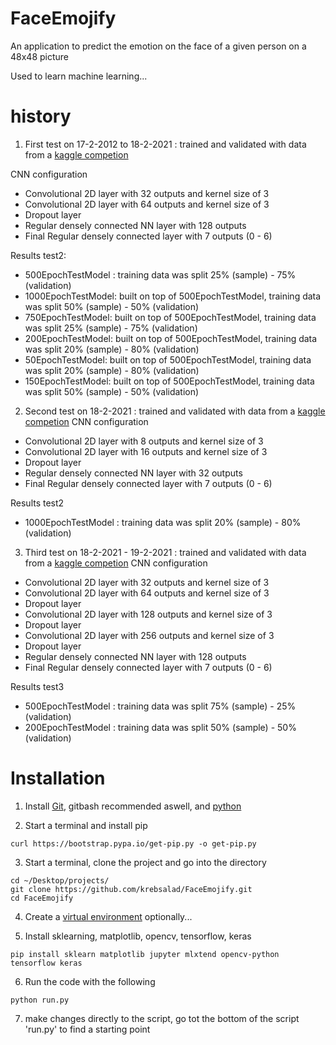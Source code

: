 # FaceEmojify
An application to predict the emotion on the face of a given person on a 48x48 picture

Used to learn machine learning...

# history
1. First test on 17-2-2012 to 18-2-2021 : trained and validated with data from a [kaggle competion](https://www.kaggle.com/c/challenges-in-representation-learning-facial-expression-recognition-challenge/rules)

CNN configuration
* Convolutional 2D layer with 32 outputs and kernel size of 3
* Convolutional 2D layer with 64 outputs and kernel size of 3
* Dropout layer
* Regular densely connected NN layer with 128 outputs
* Final Regular densely connected layer with 7 outputs (0 - 6)

Results test2:
* 500EpochTestModel : training data was split 25% (sample) - 75% (validation)
* 1000EpochTestModel: built on top of 500EpochTestModel, training data was split 50% (sample) - 50% (validation)
* 750EpochTestModel: built on top of 500EpochTestModel, training data was split 25% (sample) - 75% (validation)
* 200EpochTestModel: built on top of 500EpochTestModel, training data was split 20% (sample) - 80% (validation)
* 50EpochTestModel: built on top of 500EpochTestModel, training data was split 20% (sample) - 80% (validation)
* 150EpochTestModel: built on top of 500EpochTestModel, training data was split 50% (sample) - 50% (validation)

2. Second test on 18-2-2021 : trained and validated with data from a [kaggle competion](https://www.kaggle.com/c/challenges-in-representation-learning-facial-expression-recognition-challenge/rules)
CNN configuration
* Convolutional 2D layer with 8 outputs and kernel size of 3
* Convolutional 2D layer with 16 outputs and kernel size of 3
* Dropout layer
* Regular densely connected NN layer with 32 outputs
* Final Regular densely connected layer with 7 outputs (0 - 6)

Results test2
* 1000EpochTestModel : training data was split 20% (sample) - 80% (validation)

3. Third test on 18-2-2021 - 19-2-2021 : trained and validated with data from a [kaggle competion](https://www.kaggle.com/c/challenges-in-representation-learning-facial-expression-recognition-challenge/rules)
CNN configuration
* Convolutional 2D layer with 32 outputs and kernel size of 3
* Convolutional 2D layer with 64 outputs and kernel size of 3
* Dropout layer
* Convolutional 2D layer with 128 outputs and kernel size of 3
* Dropout layer
* Convolutional 2D layer with 256 outputs and kernel size of 3
* Dropout layer
* Regular densely connected NN layer with 128 outputs
* Final Regular densely connected layer with 7 outputs (0 - 6)

Results test3
* 500EpochTestModel : training data was split 75% (sample) - 25% (validation)
* 200EpochTestModel : training data was split 50% (sample) - 50% (validation)

# Installation
1. Install [Git](https://git-scm.com/downloads), gitbash recommended aswell, and [python](https://www.python.org/)

2. Start a terminal and install pip
```
curl https://bootstrap.pypa.io/get-pip.py -o get-pip.py
```

3. Start a terminal, clone the project and go into the directory
```
cd ~/Desktop/projects/
git clone https://github.com/krebsalad/FaceEmojify.git
cd FaceEmojify
``` 

4. Create a [virtual environment](https://docs.python.org/3/library/venv.html) optionally...

5. Install sklearning, matplotlib, opencv, tensorflow, keras
```
pip install sklearn matplotlib jupyter mlxtend opencv-python tensorflow keras
```

6. Run the code with the following
```
python run.py
```

7. make changes directly to the script, go tot the bottom of the script 'run.py' to find a starting point